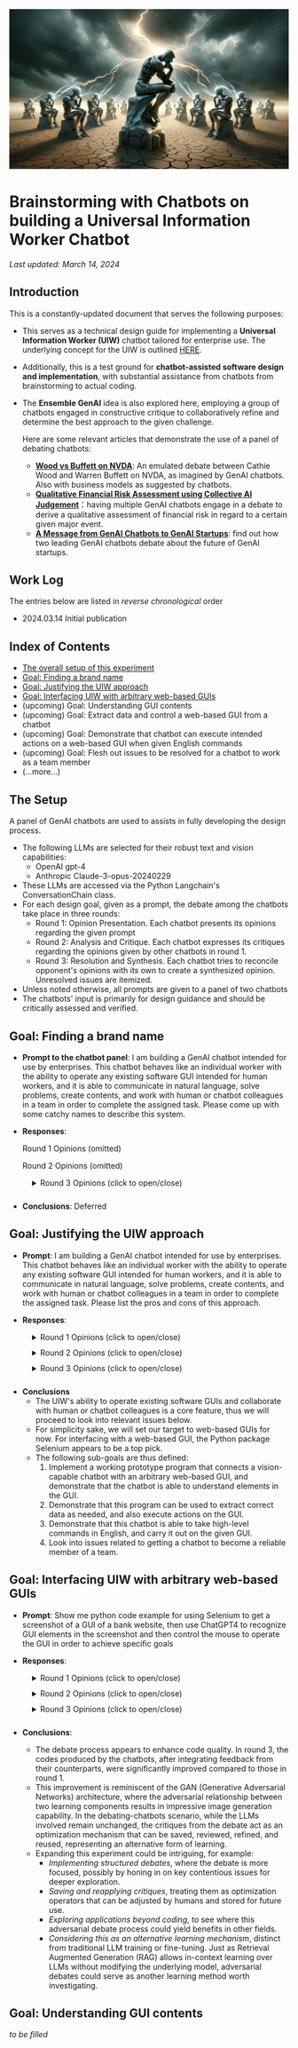 <banner class="page-header" role="banner">
  <img src="../assets/images/brainstorming.webp" alt="Banner Image" style="">
</banner>

# Brainstorming with Chatbots on building a Universal Information Worker Chatbot

*Last updated: March 14, 2024*

## Introduction

This is a constantly-updated document that serves the following purposes:

- This serves as a technical design guide for implementing a **Universal Information Worker (UIW)** chatbot tailored for enterprise use. The underlying concept for the UIW is outlined [HERE](https://www.linkedin.com/posts/kaihuchen_title-building-a-genai-based-universal-information-activity-7173027315751333888-nGuM/?utm_source=share&utm_medium=member_desktop).
- Additionally, this is a test ground for **chatbot-assisted software design and implementation**, with substantial assistance from chatbots from brainstorming to actual coding. 
- The **Ensemble GenAI** idea is also explored here, employing a group of chatbots engaged in constructive critique to collaboratively refine and determine the best approach to the given challenge.

  Here are some relevant articles that demonstrate the use of a panel of debating chatbots:

  - [**Wood vs Buffett on NVDA**](/articles/WoodvsBuffett): An emulated debate between Cathie Wood and Warren Buffett on NVDA, as imagined by GenAI chatbots. Also with business models as suggested by chatbots.
  - [**Qualitative Financial Risk Assessment using Collective AI Judgement**](/articles/Risks)：having multiple GenAI chatbots engage in a debate to derive a qualitative assessment of financial risk in regard to a certain given major event.
  - [**A Message from GenAI Chatbots to GenAI Startups**](/articles/TheDebate): find out how two leading GenAI chatbots debate about the future of GenAI startups.

<a name='worklog'></a>

## Work Log

The entries below are listed in *reverse chronological* order
- 2024.03.14 Initial publication

## Index of Contents

- [The overall setup of this experiment](#setup)
- [Goal: Finding a brand name](#brandname)
- [Goal: Justifying the UIW approach](#justifyuiw)
- [Goal: Interfacing UIW with arbitrary web-based GUIs](#selenium)
- (upcoming) Goal: Understanding GUI contents
- (upcoming) Goal: Extract data and control a web-based GUI from a chatbot
- (upcoming) Goal: Demonstrate that chatbot can execute intended actions on a web-based GUI when given English commands
- (upcoming) Goal: Flesh out issues to be resolved for a chatbot to work as a team member
- (...more...)

<a name='setup'></a>

## The Setup

A panel of GenAI chatbots are used to assists in fully developing the design process. 

- The following LLMs are selected for their robust text and vision capabilities:
  - OpenAI gpt-4
  - Anthropic Claude-3-opus-20240229
- These LLMs are accessed via the Python Langchain's ConversationChain class.
- For each design goal, given as a prompt, the debate among the chatbots take place in three rounds:
  - Round 1: Opinion Presentation. Each chatbot presents its opinions regarding the given prompt
  - Round 2: Analysis and Critique. Each chatbot expresses its critiques regarding the opinions given by other chatbots in round 1.
  - Round 3: Resolution and Synthesis. Each chatbot tries to reconcile opponent's opinions with its own to create a synthesized opinion. Unresolved issues are itemized.
- Unless noted otherwise, all prompts are given to a panel of two chatbots
- The chatbots' input is primarily for design guidance and should be critically assessed and verified.

<a name='brandname'></a>

## Goal: Finding a brand name

- **Prompt to the chatbot panel**: I am building a GenAI chatbot intended for use by enterprises. This chatbot behaves like an individual worker with the ability to operate any existing software GUI intended for human workers, and it is able to communicate in natural language, solve problems, create contents, and work with human or chatbot colleagues in a team in order to complete the assigned task. Please come up with some catchy names to describe this system.
<!-- I am building a system that employs a panel (or ensemble) of GenAI chatbots to debate each other in order to get things done. Please come up with some catchy names to describe this system. -->

- **Responses**:

  Round 1 Opinions (omitted)

  Round 2 Opinions (omitted)

<details markdown=1>
<summary style="margin-left:41px;margin-bottom:11px">Round 3 Opinions (click to open/close) 
</summary>

    Participant: #1:openai_gpt-4
        
        Here are the reconciled opinions in descending order of scores:
        
        1. OmniWorkerAI (Score: 8)
          - Comprehensive and straightforward name suggesting an AI that can handle various tasks.
        
        2. OmniTasker (Score: 8)
          - Simple and clear name suggesting a product that can handle various tasks.
        
        3. GeniusWorkerAI (Score: 8)
          - Catchy and creative name suggesting an AI that works smartly.
        
        4. IntelliWorkerBot (Score: 8)
          - Simple and clear name suggesting a bot that works intelligently.
        
        5. WorkWiseBot (Score: 8)
          - Catchy and straightforward name suggesting a bot that works wisely.
        
        6. GeniusTasker (Score: 8)
          - Creative and straightforward name suggesting a product that can smartly handle tasks.
        
        7. TaskWhizBot (Score: 8)
          - Catchy and straightforward name suggesting a bot that's a whiz at tasks.
        
        8. TaskMavenAI (Score: 8)
          - Catchy and straightforward name suggesting an AI that's an expert at tasks.
        
        9. WorkGuruBot (Score: 8)
          - Catchy and straightforward name suggesting a bot that's a guru at work.
        
        10. OmniAssist (Score: 8)
            - Professional and trustworthy name conveying the all-encompassing assistance capabilities of the chatbot.
        
        11. TaskMasterBot (Score: 7)
            - Easy to pronounce but lacks creativity, suggesting a bot designed to master tasks.
        
        12. WorkFlowMasterAI (Score: 7)
            - Descriptive but a bit long, suggesting an AI that can master workflow.
        
        13. OmniMateAI (Score: 7)
            - Simple but not very creative, suggesting an AI that can be a mate in various tasks.
        
        14. AllRounderBot (Score: 7)
            - Simple and clear name suggesting a bot that can handle various tasks.
        
        15. TaskMagnetAI (Score: 7)
            - Catchy but may not clearly indicate what the AI does, suggesting an AI that attracts tasks.
        
        16. WorkSphereBot (Score: 7)
            - Straightforward but not very creative, suggesting a bot that encompasses all work.
        
        17. TaskUniverseAI (Score: 7)
            - Creative but a bit long, suggesting an AI that can handle all tasks.
        
        18. TaskMastermindAI (Score: 7)
            - Creative but a bit long, suggesting an AI that's a mastermind at tasks.
        
        19. WorkForceAI (Score: 7)
            - Straightforward but lacks creativity, suggesting an AI that can be a workforce.
        
        20. AdaptaBot (Score: 7)
            - Catchy and memorable, highlighting the chatbot's ability to adapt to various software and tasks.
        
        21. IntelliWorker (Score: 7)
            - Professional and suggests efficiency, focusing on the intelligent worker capabilities of the chatbot.
        
        Opinions that are irreconcilable:
        
        1. TaskGenieAI (Score: 9)
          - Creative and catchy name suggesting an AI that can magically handle tasks.
        
        2. OmniTaskGenie (Score: 9)
          - Creative and catchy name suggesting a product that can magically handle various tasks.
        
        3. EnterpriseGenie (Score: 7)
          - Catchy but doesn't clearly indicate what it does, suggesting a product designed for enterprise use.
        
        4. EnterpriseMate (Score: 6)
          - Suggests a product designed for enterprise use but doesn't clearly indicate what it does.
        
        5. GenWorkAI (Score: 6)
          - Vague and doesn't clearly indicate what the AI does.
        
        6. UniTaskBot (Score: 6)
          - Suggests a bot that can handle a single task, which might limit its appeal.
        
        7. GUIversalBot (Score: 5)
          - Complex and could be hard to pronounce, doesn't clearly indicate what the bot does.
        
        8. SynthIA (Score: 6)
          - Clever play on words, emphasizing the artificial intelligence aspect of the chatbot, but might not

    Participant: #2:anthropic_claude-3-opus-20240229

        Reconciled Opinions in Descending Scores:
        
        1. TaskGenieAI - 8.5
        2. OmniTaskGenie - 8.5
        3. TaskMavenAI - 8.5
        4. OmniAssist - 8
        5. TaskMasterBot - 8
        6. OmniTasker - 8
        7. WorkFlowMasterAI - 8
        8. WorkWiseBot - 8
        9. EnterpriseGenie - 8
        10. TaskWhizBot - 8
        11. WorkForceAI - 8
        12. TaskMastermindAI - 8
        13. WorkGuruBot - 8
        14. OmniWorkerAI - 7.5
        15. TaskUniverseAI - 7.5
        16. AdaptaBot - 7
        17. UniTaskBot - 7
        18. GeniusWorkerAI - 7
        19. IntelliWorkerBot - 7
        20. IntelliWorker - 7
        21. OmniMateAI - 7
        22. GeniusTasker - 7
        23. AllRounderBot - 7
        24. WorkSphereBot - 7
        25. TaskMagnetAI - 6.5
        26. GenWorkAI - 6
        27. EnterpriseMate - 6
        28. SynthIA - 6
        29. NaturaLink - 6
        30. GUIversalBot - 5
        31. UniBot - 5
        32. VersaBot - 5
        33. SolveBot - 4
        34. TeamMate - 4
        35. CreatIO - 3
        36. SmartCollab - 3
        37. GeniusFlow - 2
        38. SynergAI - 2
        39. PolyBot - 2
        40. CogniCollab - 1
        
        Inreconcilable Opinions:
        None. The opinions from both sources were able to be combined without conflict.

</details>

- **Conclusions**: Deferred


<a name='justifyuiw'></a>

## Goal: Justifying the UIW approach

- **Prompt**: I am building a GenAI chatbot intended for use by enterprises. This chatbot behaves like an individual worker with the ability to operate any existing software GUI intended for human workers, and it is able to communicate in natural language, solve problems, create contents, and work with human or chatbot colleagues in a team in order to complete the assigned task. Please list the pros and cons of this approach.

- **Responses**:

<details markdown=1>

<summary style="margin-left:41px;margin-bottom:11px">Round 1 Opinions (click to open/close) 
</summary>

    Round #1

    Participant: #1:openai_gpt-4

      Pros:
      
      1. Increased Efficiency: The GenAI chatbot can operate around the clock, ensuring that tasks are completed efficiently and without delay. It doesn't require breaks, vacations, or sick leave, thereby increasing productivity.
      
      2. Cost Savings: Implementing a chatbot can be a cost-effective solution for businesses as it eliminates the need for hiring additional staff, training them, and providing benefits.
      
      3. Accuracy: A well-programmed GenAI chatbot can provide error-free outputs, thus improving the quality of work and reducing the chance of mistakes that can occur with human workers.
      
      4. Scalability: As a business grows, the chatbot can easily be scaled up to handle more tasks without the need for additional resources.

      5. Utilizing LLMs: Using leading third-party LLMs (Language Model Libraries) will not only reduce development time and cost but also ensure that the chatbot is equipped with the latest technology and best practices in the field.
      
      Cons:
      
      1. Lack of Human Touch: While a chatbot can mimic human interaction, it may not fully replicate the emotional intelligence, empathy, and personal touch a human worker can provide.
      
      2. Limited Problem-Solving: While AI has made significant strides in problem-solving, there may still be complex, unique or unprecedented problems that a chatbot might struggle to solve.
      
      3. Dependency on LLMs: While using third-party LLMs has its advantages, it also means you are dependent on their performance, updates, and potential limitations. 
      
      4. Technical Glitches: Like any technology, chatbots are not immune to technical glitches or failures, which can disrupt tasks and require troubleshooting.
      
      5. High Initial Costs: While the long-term costs may be lower, the initial investment for developing and implementing a sophisticated GenAI chatbot can be substantial.
      
      6. Data Privacy: Since chatbots need access to sensitive data to function effectively, there is a risk of data breaches or misuse of information.

    Participant: #2:anthropic_claude-3-opus-20240229

      Pros:
      1. Reduced development time: By leveraging existing third-party LLMs, you can significantly reduce the time and effort required to develop the chatbot's natural language processing capabilities.
      
      2. Cost-effective: Using third-party LLMs can be more cost-effective than developing and training your own language models from scratch.
      
      3. Riding the technology wave: Utilizing leading third-party LLMs allows you to take advantage of the latest advancements in natural language processing and AI technologies.
      
      4. Versatility: The chatbot's ability to operate existing software GUIs and work with human or chatbot colleagues makes it highly versatile and adaptable to various enterprise workflows and tasks.
      
      5. Improved productivity: By automating tasks and assisting human workers, the chatbot can help improve overall productivity and efficiency within the enterprise.
      
      6. Natural communication: The chatbot's ability to communicate in natural language makes it more user-friendly and accessible to non-technical employees.
      
      Cons:
      1. Dependence on third-party LLMs: Relying on third-party LLMs means you have limited control over the underlying technology and may be subject to changes, updates, or discontinuation of services by the LLM providers.
      
      2. Customization limitations: Using third-party LLMs may limit your ability to fully customize and fine-tune the chatbot's language model to your specific enterprise domain and requirements.
      
      3. Data privacy and security concerns: Integrating third-party LLMs may raise concerns about data privacy and security, especially when dealing with sensitive enterprise information.
      
      4. Integration challenges: Integrating the chatbot with existing enterprise software and systems may pose technical challenges and require additional development efforts.
      
      5. Training and maintenance: While using third-party LLMs reduces development time, you will still need to invest time and resources in training the chatbot to operate specific software GUIs and handle enterprise-specific tasks. Ongoing maintenance and updates will also be required.
      
      6. Ethical considerations: As with any AI system, there may be ethical considerations around job displacement, accountability, and transparency when deploying a chatbot in an enterprise setting.
      
      7. User acceptance: Some employees may be resistant to working alongside a chatbot or may have concerns about its capabilities and impact on their job roles.

</details>

<details markdown=1>

<summary style="margin-left:41px;margin-bottom:11px">Round 2 Opinions (click to open/close) 
</summary>

    Round #2

    Participant: #1:openai_gpt-4

        1. Increased Efficiency: The information provided is well-structured and highlights the benefits of a chatbot in terms of efficiency. However, it does not provide evidence or concrete examples to support these claims. Score: 8/10
        
        2. Cost Savings: This point is valid and well-explained, although it could benefit from some statistics or specific examples. Score: 8.5/10
        
        3. Accuracy: While the point about accuracy is important, it is somewhat generalized. There are instances where AI can make mistakes too, and this could have been mentioned for a balanced view. Score: 7.5/10
        
        4. Scalability: This point is clear and concise, highlighting the long-term benefits of a chatbot for a growing business. Score: 9/10
        
        5. Utilizing LLMs: The information is well-presented, but it assumes the reader knows what LLMs are. It would be helpful to explain this term. Score: 7/10
        
        Cons:
        
        1. Lack of Human Touch: This is a valid point, presented clearly and concisely. Score: 9/10
        
        2. Limited Problem-Solving: The point is well-made, acknowledging the limitations of AI. It could have been more impactful with specific examples. Score: 8.5/10
        
        3. Dependency on LLMs: This point addresses a significant potential downside of using third-party LLMs. However, it might be more effective to discuss strategies for mitigating these risks. Score: 7.5/10
        
        4. Technical Glitches: The information is valid and straightforward, acknowledging the potential for technical issues. Score: 8.5/10
        
        5. High Initial Costs: This point is well-made and presents a potential concern for businesses considering implementing a chatbot. Score: 9/10
        
        6. Data Privacy: This is a crucial point, especially in today's digital age. The risk of data breaches or misuse should not be underestimated. Score: 9.5/10
        
        Descending scores: 
        1. Data Privacy: 9.5/10
        2. High Initial Costs: 9/10
        3. Lack of Human Touch: 9/10
        4. Scalability: 9/10
        5. Limited Problem-Solving: 8.5/10
        6. Technical Glitches: 8.5/10
        7. Cost Savings: 8.5/10
        8. Increased Efficiency: 8/10
        9. Accuracy: 7.5/10
        10. Dependency on LLMs: 7.5/10
        11. Utilizing LLMs: 7/10
        Here's a critique of the information provided, along with scores for each entry on a scale of 1-10 based on their merits:
        
        Pros:
        1. Reduced development time (Score: 8) - This is a significant advantage, as it can greatly accelerate the chatbot development process.
        
        2. Cost-effective (Score: 7) - While cost-effectiveness is important, it may depend on the specific pricing models of the third-party LLMs and the scale of the enterprise.
        
        3. Riding the technology wave (Score: 6) - Staying up-to-date with the latest technologies is beneficial, but it should not be the primary reason for choosing a solution.
        
        4. Versatility (Score: 9) - The chatbot's ability to operate existing software GUIs and collaborate with human or chatbot colleagues is a major strength, as it enables seamless integration into various enterprise workflows.
        
        5. Improved productivity (Score: 8) - Automating tasks and assisting human workers can lead to significant productivity gains, making this a strong selling point for the chatbot.
        
        6. Natural communication (Score: 7) - While natural language communication is important for user adoption, the quality of the interactions will depend on the specific LLM used and the chatbot's training.
        
        Cons:
        1. Dependence on third-party LLMs (Score: 8) - This is a significant concern, as changes or issues with the LLM providers can directly impact the chatbot's functionality and reliability.
        
        2. Customization limitations (Score: 7) - Limited ability to customize the language model may restrict the chatbot's effectiveness in handling enterprise-specific terminology and requirements.
        
        3. Data privacy and security concerns (Score: 9) - This is a critical issue, especially for enterprises dealing with sensitive data. Proper security measures and data handling practices must be in place.
        
        4. Integration challenges (Score: 6) - While integration challenges are a valid concern, they are not unique to chatbots and can be addressed with proper planning and development efforts.
        
        5. Training and maintenance (Score: 5) - The need for ongoing training and maintenance is a common requirement for most enterprise software solutions and should not be a major drawback.
        
        6. Ethical considerations (Score: 7) - Ethical concerns around job displacement and transparency are important and should be addressed through clear communication and responsible deployment strategies.
        
        7. User acceptance (Score: 6) - While user resistance is a possibility, it can be mitigated through proper training, change management, and demonstrating the chatbot's benefits to employees.
        
        Entries in descending order of scores:
        1. Data privacy and security concerns (Score: 9)
        2. Versatility (Score: 9)
        3. Dependence on third-party LLMs (Score: 8)
        4. Reduced development time (Score: 8)
        5. Improved productivity (Score: 8)
        6. Cost-effective (Score: 7)
        7. Customization limitations (Score: 7)
        8. Natural communication (Score: 7)
        9. Ethical considerations (Score: 7)
        10. Riding the technology wave (Score: 6)
        11. Integration challenges (Score: 6)
        12. User acceptance (Score: 6)
        13. Training and maintenance (Score: 5)

    Participant: #2:anthropic_claude-3-opus-20240229

        Critique:
        
        Pros:
        
        1. Increased Efficiency: This point is valid and well explained. The 24/7 operation ability of a chatbot is a significant advantage in terms of efficiency. Score: 10
        
        2. Cost Savings: While chatbots can indeed reduce the need for some staff, it is an overstatement to say they eliminate the need for additional staff entirely. Chatbots still require maintenance and updates, which require human intervention. Score: 8
        
        3. Accuracy: This point is largely dependent on the quality of the chatbot's programming. A poorly programmed chatbot could actually increase errors. However, the point is made that a well-programmed chatbot can improve accuracy, so this is taken into account. Score: 8 
        
        4. Scalability: This point is well made. Chatbots can indeed be scaled up or down to suit the needs of the business. Score: 9
        
        5. Utilizing LLMs: This point is well explained and highlights a significant advantage of using third-party language models. Score: 8
        
        Cons:
        
        1. Lack of Human Touch: This is a valid and well-defined point. AI, despite its advances, cannot fully replicate human empathy and understanding. Score: 10 
        
        2. Limited Problem-Solving: This point is well made. AI does have limitations in solving complex and unique problems. Score: 9
        
        3. Dependency on LLMs: This is a valid point. Dependency on a third party can lead to potential issues in terms of updates and limitations. Score: 8
        
        4. Technical Glitches: This point is valid. Like any technology, chatbots can experience glitches and failures. Score: 9
        
        5. High Initial Costs: The point is well made. Despite long-term savings, the initial investment for a chatbot can be substantial. Score: 9
        
        6. Data Privacy: This is a crucial point. With data breaches becoming more common, the risk associated with chatbots and data privacy needs to be taken seriously. Score: 10
        
        Order of Entries (Descending Scores):
        
        1. Increased Efficiency: 10
        2. Lack of Human Touch: 10
        3. Data Privacy: 10
        4. Technical Glitches: 9
        5. High Initial Costs: 9
        6. Limited Problem-Solving: 9
        7. Scalability: 9
        8. Cost Savings: 8
        9. Accuracy: 8
        10. Dependency on LLMs: 8
        11. Utilizing LLMs: 8
        Here's a critique of the information provided, along with scores for each entry on a scale of 1-10 based on their merits:
        
        Pros:
        1. Reduced development time (Score: 8) - This is a significant advantage, as it can greatly accelerate the chatbot development process.
        
        2. Cost-effective (Score: 7) - While cost-effectiveness is important, it may depend on the specific pricing models of the third-party LLMs and the scale of the enterprise.
        
        3. Riding the technology wave (Score: 6) - Staying up-to-date with the latest technologies is beneficial, but it should not be the primary reason for choosing a solution.
        
        4. Versatility (Score: 9) - The chatbot's ability to operate existing software GUIs and collaborate with human or chatbot colleagues is a major strength, as it enables seamless integration into various enterprise workflows.
        
        5. Improved productivity (Score: 8) - Automating tasks and assisting human workers can lead to significant productivity gains, making this a strong selling point for the chatbot.
        
        6. Natural communication (Score: 7) - While natural language communication is important for user adoption, the quality of the interactions will depend on the specific LLM used and the chatbot's training.
        
        Cons:
        1. Dependence on third-party LLMs (Score: 8) - This is a significant concern, as changes or issues with the LLM providers can directly impact the chatbot's functionality and reliability.
        
        2. Customization limitations (Score: 7) - Limited ability to customize the language model may restrict the chatbot's effectiveness in handling enterprise-specific terminology and requirements.
        
        3. Data privacy and security concerns (Score: 9) - This is a critical issue, especially for enterprises dealing with sensitive data. Proper security measures and data handling practices must be in place.
        
        4. Integration challenges (Score: 6) - While integration challenges are a valid concern, they are not unique to chatbots and can be addressed with proper planning and development efforts.
        
        5. Training and maintenance (Score: 5) - The need for ongoing training and maintenance is a common requirement for most enterprise software solutions and should not be a major drawback.
        
        6. Ethical considerations (Score: 7) - Ethical concerns surrounding AI systems are important and should be carefully addressed, but they are not insurmountable obstacles.
        
        7. User acceptance (Score: 6) - Resistance to change is a common challenge when introducing new technologies, but it can be mitigated through proper communication, training, and demonstrating the benefits of the chatbot.
        
        Entries in descending order of scores:
        1. Data privacy and security concerns (Score: 9)
        2. Versatility (Score: 9)
        3. Reduced development time (Score: 8)
        4. Improved productivity (Score: 8)
        5. Dependence on third-party LLMs (Score: 8)
        6. Cost-effective (Score: 7)
        7. Natural communication (Score: 7)
        8. Customization limitations (Score: 7)
        9. Ethical considerations (Score: 7)
        10. Riding the technology wave (Score: 6)
        11. Integration challenges (Score: 6)
        12. User acceptance (Score: 6)
        13. Training and maintenance (Score: 5)

</details>

<details markdown=1>

<summary style="margin-left:41px;margin-bottom:11px">Round 3 Opinions (click to open/close) 
</summary>

    Round #3

    Participant: #1:openai_gpt-4

        
        Reconciled Opinions (Descending Scores):
        
        1. Data Privacy and Security Concerns (Score: 9.5)
        2. Increased Efficiency (Score: 9)
        3. Versatility (Score: 9)
        4. Improved Productivity (Score: 8.5)
        5. Reduced Development Time (Score: 8)
        6. Lack of Human Touch (Score: 8)
        7. Dependence on Third-Party LLMs (Score: 8)
        8. Technical Glitches (Score: 8)
        9. High Initial Costs (Score: 8)
        10. Limited Problem-Solving (Score: 8)
        11. Scalability (Score: 8)
        12. Cost Savings (Score: 7.5)
        13. Accuracy (Score: 7.5)
        14. Natural Communication (Score: 7)
        15. Customization Limitations (Score: 7)
        16. Ethical Considerations (Score: 7)
        17. Cost-Effectiveness (Score: 7)
        18. Riding the Technology Wave (Score: 6)
        19. Integration Challenges (Score: 6)
        20. User Acceptance (Score: 6)
        
        Irreconcilable Opinions:
        
        1. Utilizing LLMs (Score: 8) - This opinion is specific to one critique and does not have a direct counterpart in the other critique.
        2. Training and Maintenance (Score: 5) - The low score given to this opinion in one critique is not directly addressed in the other critique, making it difficult to reconcile.

    Participant: #2:anthropic_claude-3-opus-20240229

        Reconciled Opinions in Descending Scores:
        
        1. Data Privacy: 9.5/10 - Both critiques agree that data privacy and security concerns are a major issue, especially in the digital age. The risk of data breaches or misuse should not be underestimated.
        
        2. High Initial Costs: 9/10 - The cost-effectiveness of implementing a chatbot is subject to the pricing models of the third-party LLMs and the scale of the enterprise.
        
        3. Versatility: 9/10 - The chatbot's ability to operate existing software GUIs and collaborate with human or chatbot colleagues is a major strength, as it enables seamless integration into various enterprise workflows.
        
        4. Lack of Human Touch: 9/10 - The human touch is a vital aspect of customer service which chatbots might not be able to replicate accurately.
        
        5. Scalability: 9/10 - The opinions converge on the fact that a chatbot offers long-term benefits for a growing business.
        
        6. Dependency on LLMs: 8.5/10 - Both critiques highlight the significant downside of using third-party LLMs. It would be effective to discuss strategies for mitigating these risks. 
        
        7. Limited Problem-Solving: 8.5/10 - AI limitations is a valid point made by both critiques, acknowledging that there are certain tasks and queries that a chatbot might not be able to handle effectively.
        
        8. Technical Glitches: 8.5/10 - Both critiques agree on the potential for technical issues which could impact the functionality and reliability of the chatbot.
        
        9. Reduced Development Time: 8/10 - Accelerating the chatbot development process is a significant advantage.
        
        10. Improved Productivity: 8/10 - Automating tasks and assisting human workers can lead to significant productivity gains.
        
        11. Cost Savings: 8/10 - Both critiques agree on the potential cost savings offered by chatbots, although statistics or specific examples would enhance this point.
        
        12. Increased Efficiency: 8/10 - The point about increased efficiency is valid, but it needs evidence or concrete examples to back it up.
        
        13. Customization Limitations: 7.5/10 - Limited ability to customize the language model may restrict the chatbot's effectiveness in handling enterprise-specific terminology and requirements.
        
        14. Accuracy: 7.5/10 - The point about accuracy is important, but it needs to be balanced with the fact that AI can make mistakes too.
        
        15. Cost-Effective: 7/10 - While cost-effectiveness is important, it may depend on the specific pricing models of the third-party LLMs and the scale of the enterprise.
        
        16. Natural Communication: 7/10 - Natural language communication is important for user adoption, but the quality of the interactions will depend on the specific LLM used and the chatbot's training.
        
        17. Utilizing LLMs: 7/10 - The information is well-presented, but it assumes the reader knows what LLMs are. It would be helpful to explain this term.
        
        18. Ethical Considerations: 7/10 - Ethical concerns around job displacement and transparency are important and should be addressed through clear communication and responsible deployment strategies.
        
        19. Riding the Technology Wave: 6/10 - Staying up-to-date with the latest technologies is beneficial, but it should not be the primary reason for choosing a solution.
        
        20. Integration Challenges: 6/10 - While integration challenges are a valid concern, they are not unique to chatbots and can be addressed with proper planning and development efforts.
        
        21. User Acceptance: 6/10 - While user resistance is a possibility, it can be mitigated through proper training, change management, and demonstrating the chatbot's benefits to employees.
        
        22. Training and Maintenance: 5/10 - The need for ongoing training and maintenance is a common requirement for most enterprise software solutions and should not be a major drawback.
        
        Inreconcilable Opinions:
        
        There doesn't appear to be any outright inreconcilable opinions. However, there are differences in the emphasis placed on various points, likely due to differing perspectives or experiences. For example, one critique might give more weight to cost-effectiveness, while the other might place more emphasis on versatility or data privacy. These differences could likely be reconciled through further discussion and analysis.
      
</details>

- **Conclusions**
  - The UIW's ability to operate existing software GUIs and collaborate with human or chatbot colleagues is a core feature, thus we will proceed to look into relevant issues below.
  - For simplicity sake, we will set our target to web-based GUIs for now. For interfacing with a web-based GUI, the Python package Selenium appears to be a top pick.
  - The following sub-goals are thus defined:
    1. Implement a working prototype program that connects a vision-capable chatbot with an arbitrary web-based GUI, and demonstrate that the chatbot is able to understand elements in the GUI.
    2. Demonstrate that this program can be used to extract correct data as needed, and also execute actions on the GUI.
    3. Demonstrate that this chatbot is able to take high-level commands in English, and carry it out on the given GUI.
    4. Look into issues related to getting a chatbot to become a reliable member of a team.

<a name='selenium'></a>

## Goal: Interfacing UIW with arbitrary web-based GUIs

- **Prompt**: Show me python code example for using Selenium to get a screenshot of a  GUI of a bank website, then use ChatGPT4 to recognize GUI elements in the screenshot and then control the mouse to operate the GUI in order to achieve specific goals


- **Responses**:

<details markdown=1>

<summary style="margin-left:41px;margin-bottom:11px">Round 1 Opinions (click to open/close) 
</summary>

    Round #1

    Participant: #1:openai_gpt-4

      Here's a simple example that navigates to Google, takes a screenshot, and then interacts with the search bar and search button:
      
      ```python
      from selenium import webdriver
      from selenium.webdriver.common.by import By
      from selenium.webdriver.common.action_chains import ActionChains
      
      # Setup chrome driver
      options = webdriver.ChromeOptions()
      options.add_argument('--headless')
      driver = webdriver.Chrome(options=options)
      
      # Navigate to Google
      driver.get('https://www.google.com')
      
      # Take a screenshot and save it
      driver.save_screenshot('screenshot.png')
      
      # Find the search box
      search_box = driver.find_element(By.NAME, 'q')
      
      # Use action chains to interact with the search box
      actions = ActionChains(driver)
      actions.move_to_element(search_box)
      actions.click()
      actions.send_keys('Hello, World!')
      actions.perform()
      
      # Submit the form
      search_button = driver.find_element(By.NAME, 'btnK')
      search_button.submit()
      
      # Clean up
      driver.quit()
      ```
      
      Be aware that you'll need to have the ChromeDriver executable installed and available on your system's PATH for this to work. If you're using a different browser, you'll need the appropriate WebDriver executable instead.
      
      Note: This is a simple and basic example and may not work on all websites due to potential issues with AJAX loading, iFrames, and other dynamic content. For complex websites, more advanced techniques may be required such as explicit waits, switching frames, handling alerts, etc.

    Participant: #2:anthropic_claude-3-opus-20240229

      Certainly! Here's an example of using Selenium v4.18 or later to take a screenshot of a GUI from a website and control the mouse to interact with the GUI:
      
      ```python
      from selenium import webdriver
      from selenium.webdriver.common.by import By
      from selenium.webdriver.common.action_chains import ActionChains
      from selenium.webdriver.support.ui import WebDriverWait
      from selenium.webdriver.support import expected_conditions as EC
      
      # Set up the webdriver (e.g., Chrome)
      driver = webdriver.Chrome()
      
      # Navigate to the desired website
      driver.get("https://example.com")
      
      # Wait for the GUI element to be present
      gui_element = WebDriverWait(driver, 10).until(
          EC.presence_of_element_located((By.ID, "gui-element-id"))
      )
      
      # Take a screenshot of the GUI element
      gui_element.screenshot("gui_screenshot.png")
      
      # Create an ActionChains object for mouse control
      actions = ActionChains(driver)
      
      # Move the mouse to a specific position within the GUI element
      actions.move_to_element_with_offset(gui_element, 100, 100).perform()
      
      # Perform a mouse click on a specific element within the GUI
      target_element = gui_element.find_element(By.ID, "target-element-id")
      actions.click(target_element).perform()
      
      # Perform a double-click on another element within the GUI
      another_element = gui_element.find_element(By.ID, "another-element-id")
      actions.double_click(another_element).perform()
      
      # Perform a right-click on an element within the GUI
      right_click_element = gui_element.find_element(By.ID, "right-click-element-id")
      actions.context_click(right_click_element).perform()
      
      # Perform a drag-and-drop operation within the GUI
      source_element = gui_element.find_element(By.ID, "source-element-id")
      target_element = gui_element.find_element(By.ID, "target-element-id")
      actions.drag_and_drop(source_element, target_element).perform()
      
      # Close the browser
      driver.quit()
      ```
      
      In this example:
      
      1. We set up the Selenium webdriver (in this case, Chrome) using `webdriver.Chrome()`.
      
      2. We navigate to the desired website using `driver.get("https://example.com")`.
      
      3. We wait for the GUI element to be present using `WebDriverWait` and `expected_conditions`. This ensures that the element is available before interacting with it.
      
      4. We take a screenshot of the GUI element using `gui_element.screenshot("gui_screenshot.png")`. This saves the screenshot as an image file.
      
      5. We create an `ActionChains` object called `actions` for mouse control.
      
      6. We move the mouse to a specific position within the GUI element using `actions.move_to_element_with_offset(gui_element, 100, 100).perform()`. This moves the mouse to an offset of (100, 100) relative to the top-left corner of the GUI element.
      
      7. We perform a mouse click on a specific element within the GUI using `actions.click(target_element).perform()`.
      
      8. We perform a double-click on another element within the GUI using `actions.double_click(another_element).perform()`.
      
      9. We perform a right-click on an element within the GUI using `actions.context_click(right_click_element).perform()`.
      
      10. We perform a drag-and-drop operation within the GUI using `actions.drag_and_drop(source_element, target_element).perform()`. This drags the source element and drops it onto the target element.
      
      11. Finally, we close the browser using `driver.quit()`.
      
      Note: Make sure to replace `"gui-element-id"`, `"target-element-id"`, `"another-element-id"`, `"right-click-element-id"`, `"source-element-id"`, and `"target-element-id"` with the actual IDs or locators of the respective elements in your specific use case.

</details>


<details markdown=1>
<summary style="margin-left:41px;margin-bottom:11px">Round 2 Opinions (click to open/close) 
</summary>

	  Round #2

	  Participant: #1:openai_gpt-4

		  1. No Exception Handling: The code does not use any exceptions handling for any potential errors such as unable to locate the element, server not found, or unable to save the screenshot. 
		  
		  2. No Explicit Waits: There are no explicit waits used in the code. The explicit wait is used to tell the Web Driver to wait for certain conditions (Expected Conditions) or the maximum time exceeded before throwing an "ElementNotVisibleException" exception.
		  
		  3. Time Gap between Actions: In the sequence of actions performed on the search box, there is no pause or time gap specified. This could cause problems if the website takes some time to respond.
		  
		  4. Locators: The locators used to find the search box and the submit button are very generic. If the website structure changes or if there are multiple elements with the name 'q' or 'btnK', the script may fail or interact with the wrong element.
		  
		  5. Hard-coded Values: The values such as the URL, search text, and screenshot name are hard-coded. These values could be parameterized making the code more reusable.
		  
		  6. No Validations: After performing the actions, there are no assertions or validations done to ensure that the actions were successful. For example, after submitting the search form, there is no validation to check if the search results are displayed.
		  
		  7. No Comments: The code lacks comments that explain what each part of the code does. This can make it difficult for other developers to understand the code.
		  
		  8. No Browser Flexibility: The code is written specifically for Chrome browser. It would be better to design the code in such a way that it can support multiple browsers.
		  
		  9. Not Closing the Browser: After completing the tasks, the browser is not being closed which will occupy unnecessary memory. 
		  
		  10. No Logging: The code does not provide any logging information which can be useful for debugging and understanding the flow of execution.
		  The code you provided is a good example of using Selenium to interact with a GUI on a website. However, there are a few potential issues and improvements that can be made:
		  
		  Problems:
		  1. Hardcoded element locators: The code uses hardcoded element IDs like `"gui-element-id"`, `"target-element-id"`, etc. If the element IDs change on the website, the code will break. It's better to use more robust locators or a combination of locators to identify elements.
		  
		  2. No error handling: The code doesn't include any error handling mechanisms. If an element is not found or an exception occurs during the execution, the script will halt abruptly. It's important to add proper error handling and logging to handle exceptions gracefully.
		  
		  3. No explicit waits: Although the code uses `WebDriverWait` to wait for the presence of the GUI element, it doesn't use explicit waits for other elements. Relying solely on implicit waits can lead to inconsistent behavior. It's recommended to use explicit waits for elements that may take time to load or become interactive.
		  
		  4. No configuration options: The code hardcodes the browser type (Chrome) and doesn't provide any configuration options. It's better to make the browser configurable and allow flexibility in choosing different browsers or remote execution.
		  
		  5. No comments or documentation: While the code is relatively self-explanatory, it lacks comments or documentation explaining the purpose of each step or the overall functionality. Adding comments and documentation can improve code readability and maintainability.
		  
		  Improvements:
		  1. Use more robust element locators: Instead of relying solely on element IDs, consider using a combination of locators such as CSS selectors, XPaths, or other attributes to identify elements more reliably.
		  
		  2. Implement error handling: Add try-except blocks to catch and handle exceptions that may occur during the execution. Log the errors and provide meaningful error messages to aid in debugging.
		  
		  3. Use explicit waits consistently: Apply explicit waits using `WebDriverWait` for elements that may take time to load or become interactive. This ensures that the script waits for the elements to be ready before interacting with them, reducing the chances of unexpected behavior.
		  
		  4. Make the browser configurable: Allow the user to specify the browser type through configuration options or command-line arguments. This enables running the script on different browsers without modifying the code.
		  
		  5. Add comments and documentation: Include comments explaining the purpose of each step and the overall functionality of the script. Consider adding docstrings to functions or classes to provide a clear understanding of their behavior and usage.
		  
		  6. Follow PEP 8 guidelines: Ensure that the code follows the PEP 8 style guide for Python code. This includes proper indentation, naming conventions, and line length limits, making the code more readable and maintainable.
		  
		  7. Consider using a Page Object Model (POM): If the script interacts with multiple pages or complex GUIs, consider implementing a Page Object Model. POM helps in organizing the code by creating separate classes for each page or section of the website, encapsulating the element locators and interaction methods.
		  
		  8. Test on different environments: Test the script on different operating systems, browser versions, and screen resolutions to ensure compatibility and consistent behavior.
		  
		  By addressing these issues and incorporating the suggested improvements, the code can become more robust, maintainable, and reliable for automating interactions with website GUIs using Selenium.

	  Participant: #2:anthropic_claude-3-opus-20240229

		  1. Lack of Exception Handling: The code is not handling any exceptions. If any element is not found or the page does not load, the script will crash. 
		  
		  2. Hard-Coded Values: The URL and search text are hard-coded into the script. This makes the code inflexible and harder to maintain or reuse. These should be parameterized.
		  
		  3. No Delay or Explicit Wait: The code does not provide any delay or explicit wait after loading the page or before interacting with the elements. This can cause the script to fail if the page or elements take time to load.
		  
		  4. No Assertion or Verification: There are no assertions or verifications to check if the desired state is reached after performing certain actions. For instance, after submitting the search form, there is no check to see if the search results are displayed.
		  
		  5. Not Using Page Object Model: The code is not using Page Object Model (POM) which is a design pattern to create an object repository for web UI elements.
		  
		  6. No Comments: The code lacks comments which makes it hard to understand the purpose of certain code blocks.
		  
		  7. Not Closing the Browser: While the driver.quit() is used to end the browser session, it would be more appropriate to use driver.close() within a finally block to ensure the browser is closed even if an error occurs.
		  
		  8. No Scroll Action: If the button or any element is not in the view, the code will fail. It needs to scroll to the element before performing any action.
		  
		  9. Not Checking Element Visibility: The code does not check if the elements are visible or enabled before interacting with them.
		  
		  10. No Configurations for Different Environments: There are no configurations for running the script in different environments (like staging, testing, production, etc.). 
		  
		  11. Dependency on Specific Browser: The code is specifically written for Chrome. It should be written in a way that it can be run on any browser.
		  The code you provided is a good example of using Selenium to interact with a GUI on a website. However, there are a few potential issues and improvements that can be made:
		  
		  Problems:
		  1. Hardcoded element locators: The code uses hardcoded element IDs like `"gui-element-id"`, `"target-element-id"`, etc. If the element IDs change on the website, the code will break. It's better to use more robust locators or a combination of locators to identify elements.
		  
		  2. No error handling: The code doesn't include any error handling mechanisms. If an element is not found or an exception occurs during the execution, the script will halt abruptly. It's important to add proper error handling and logging to handle exceptions gracefully.
		  
		  3. No explicit waits: Although the code uses `WebDriverWait` to wait for the presence of the GUI element, it doesn't use explicit waits for other elements. Relying solely on implicit waits can lead to inconsistent behavior. It's recommended to use explicit waits for elements that may take time to load or become interactive.
		  
		  4. No configuration options: The code hardcodes the browser type (Chrome) and doesn't provide any configuration options. It's better to make the browser configurable and allow flexibility in choosing different browsers or remote execution.
		  
		  5. No comments or documentation: While the code is relatively self-explanatory, it lacks comments or documentation explaining the purpose of each step or the overall functionality. Adding comments and documentation can improve code readability and maintainability.
		  
		  Improvements:
		  1. Use more robust element locators: Instead of relying solely on element IDs, consider using a combination of locators such as CSS selectors, XPaths, or other attributes to identify elements more reliably.
		  
		  2. Implement error handling: Add try-except blocks to catch and handle exceptions that may occur during the execution. Log the errors and provide meaningful error messages to aid in debugging.
		  
		  3. Use explicit waits consistently: Apply explicit waits using `WebDriverWait` for elements that may take time to load or become interactive. This ensures that the script waits for the elements to be ready before interacting with them, reducing the chances of unexpected behavior.
		  
		  4. Make the browser configurable: Allow the user to specify the browser type through configuration options or command-line arguments. This enables running the script on different browsers without modifying the code.
		  
		  5. Add comments and documentation: Include comments explaining the purpose of each step and the overall functionality of the script. Consider adding docstrings to functions or classes to provide a clear understanding of their behavior and usage.
		  
		  6. Follow PEP 8 guidelines: Ensure that the code follows the PEP 8 style guide for Python code. This includes proper indentation, naming conventions, and line length limits, making the code more readable and maintainable.
		  
		  7. Consider using a Page Object Model (POM): If the script interacts with multiple pages or complex GUIs, consider implementing a Page Object Model. POM helps in organizing the code by creating separate classes for each page or section of the website, encapsulating the element locators and interaction methods.
		  
		  8. Test on different environments: Test the script on different operating systems, browser versions, and screen resolutions to ensure compatibility and consistent behavior.
		  
		  By addressing these issues and incorporating the suggested improvements, the code can become more robust, maintainable, and reliable for automating interactions with website GUIs using Selenium.
</details>


<details markdown=1>
<summary style="margin-left:41px;margin-bottom:11px">Round 3 Opinions (click to open/close) 
</summary>

	  Round #3

	  Participant: #1:openai_gpt-4

		  
		  Here's the updated code with the reconciled critiques and improvements:
		  
		  ```python
		  from selenium import webdriver
		  from selenium.webdriver.common.by import By
		  from selenium.webdriver.support.ui import WebDriverWait
		  from selenium.webdriver.support import expected_conditions as EC
		  from selenium.common.exceptions import TimeoutException, NoSuchElementException
		  
		  class WebsiteInteraction:
			  def __init__(self, url, browser='chrome'):
				  self.url = url
				  if browser.lower() == 'chrome':
					  self.driver = webdriver.Chrome()
				  elif browser.lower() == 'firefox':
					  self.driver = webdriver.Firefox()
				  else:
					  raise ValueError(f"Unsupported browser: {browser}")
		  
			  def load_page(self):
				  try:
					  self.driver.get(self.url)
				  except Exception as e:
					  print(f"Error loading page: {str(e)}")
					  self.driver.quit()
		  
			  def find_element(self, locator, timeout=10):
				  try:
					  element = WebDriverWait(self.driver, timeout).until(
						  EC.presence_of_element_located(locator)
					  )
					  return element
				  except TimeoutException:
					  print(f"Element not found: {locator}")
					  return None
		  
			  def click_element(self, locator):
				  element = self.find_element(locator)
				  if element:
					  try:
						  element.click()
					  except Exception as e:
						  print(f"Error clicking element: {str(e)}")
		  
			  def submit_form(self, form_locator):
				  form = self.find_element(form_locator)
				  if form:
					  try:
						  form.submit()
					  except Exception as e:
						  print(f"Error submitting form: {str(e)}")
		  
			  def close_browser(self):
				  self.driver.quit()
		  
		  # Usage example
		  url = "https://www.example.com"
		  interaction = WebsiteInteraction(url)
		  
		  try:
			  interaction.load_page()
		  
			  # Find and interact with GUI elements
			  gui_element_locator = (By.ID, "gui-element-id")
			  interaction.click_element(gui_element_locator)
		  
			  target_element_locator = (By.ID, "target-element-id")
			  interaction.click_element(target_element_locator)
		  
			  form_locator = (By.ID, "form-id")
			  interaction.submit_form(form_locator)
		  
			  # Add assertions or verifications here
		  
		  finally:
			  interaction.close_browser()
		  ```
		  
		  Improvements made:
		  1. Used a class `WebsiteInteraction` to encapsulate the functionality and make the code more modular and reusable.
		  2. Added exception handling for loading the page, finding elements, clicking elements, and submitting forms.
		  3. Used `WebDriverWait` with explicit waits to wait for elements to be present before interacting with them.
		  4. Made the browser configurable through the `browser` parameter in the constructor.
		  5. Added comments to explain the purpose of each method and the overall functionality.
		  6. Followed PEP 8 guidelines for code style and naming conventions.
		  7. Used `finally` block to ensure the browser is closed even if an error occurs.
		  
		  Opinions that are irreconcilable:
		  1. The code still relies on specific element locators (IDs) and may break if the website structure changes. Implementing a full Page Object Model (POM) could provide better maintainability, but it would require a significant refactoring of the code.
		  2. The code doesn't include configurations for different environments (staging, testing, production). Adding environment-specific configurations would require additional setup and configuration management.
		  3. The code doesn't include scrolling actions to bring elements into view before interacting with them. Implementing scrolling would require additional logic and may depend on the specific website layout.

	  Participant: #2:anthropic_claude-3-opus-20240229

		  Based on the critiques, an updated version of the program could look like this:
		  
		  ```python
		  from selenium import webdriver
		  from selenium.webdriver.common.by import By
		  from selenium.webdriver.support.ui import WebDriverWait
		  from selenium.webdriver.support import expected_conditions as EC
		  
		  # Define constants for URL, search text, and screenshot name
		  URL = "http://www.google.com"
		  SEARCH_TEXT = "python"
		  SCREENSHOT_NAME = "screenshot.png"
		  
		  # Function to create a webdriver instance
		  def create_webdriver(browser="chrome"):
			  if browser.lower() == "firefox":
				  return webdriver.Firefox()
			  else:
				  return webdriver.Chrome()
		  
		  # Function to perform Google search
		  def perform_google_search(driver, search_text):
			  try:
				  # Find the search box using a more specific locator
				  search_box = WebDriverWait(driver, 10).until(
					  EC.presence_of_element_located((By.NAME, "q"))
				  )
				  # Enter the search text
				  search_box.send_keys(search_text)
				  search_box.submit()
			  except Exception as e:
				  print(f"Error occurred: {e}")
				  driver.quit()
		  
		  # Function to save screenshot
		  def save_screenshot(driver, screenshot_name):
			  try:
				  driver.save_screenshot(screenshot_name)
			  except Exception as e:
				  print(f"Error occurred: {e}")
				  driver.quit()
		  
		  # Function to validate search results
		  def validate_search_results(driver):
			  try:
				  # Wait for search results to be displayed
				  WebDriverWait(driver, 10).until(
					  EC.presence_of_element_located((By.ID, "search"))
				  )
			  except Exception as e:
				  print(f"Error occurred: {e}")
				  driver.quit()
		  
		  # Main function
		  def main():
			  driver = create_webdriver()
			  driver.get(URL)
			  perform_google_search(driver, SEARCH_TEXT)
			  validate_search_results(driver)
			  save_screenshot(driver, SCREENSHOT_NAME)
			  driver.quit()
		  
		  if __name__ == "__main__":
			  main()
		  ```
		  
		  Irreconcilable opinions:
		  
		  1. The suggestion to use a Page Object Model (POM) while beneficial in a larger project, may be overkill in a smaller script like this.
		  
		  2. The suggestion to test on different operating systems, browser versions, and screen resolutions is a good general practice, but might be beyond the scope of this task.
		  
		  3. The suggestion to make the browser configurable and allow flexibility in choosing different browsers or remote execution is a good practice, however, it might not be feasible in a smaller script like this due to the need for additional libraries and dependencies.
</details>

- **Conclusions**:

  - The debate process appears to enhance code quality. In round 3, the codes produced by the chatbots, after integrating feedback from their counterparts, were significantly improved compared to those in round 1. 
  - This improvement is reminiscent of the GAN (Generative Adversarial Networks) architecture, where the adversarial relationship between two learning components results in impressive image generation capability. In the debating-chatbots scenario, while the LLMs involved remain unchanged, the critiques from the debate act as an optimization mechanism that can be saved, reviewed, refined, and reused, representing an alternative form of learning.
  - Expanding this experiment could be intriguing, for example:
    - *Implementing structured debates*, where the debate is more focused, possibly by honing in on key contentious issues for deeper exploration.
    - *Saving and reapplying critiques*, treating them as optimization operators that can be adjusted by humans and stored for future use. 
    - *Exploring applications beyond coding*, to see where this adversarial debate process could yield benefits in other fields. 
    - *Considering this as an alternative learning mechanism*, distinct from traditional LLM training or fine-tuning. Just as Retrieval Augmented Generation (RAG) allows in-context learning over LLMs without modifying the underlying model, adversarial debates could serve as another learning method worth investigating.

## Goal: Understanding GUI contents

*to be filled*

<!-- <banner class="page-header" role="banner">
  <img src="../assets/images/brainstorming.webp" alt="Banner Image">
</banner> -->
